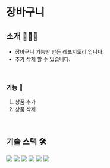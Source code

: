 # 장바구니

## 소개 💁🏻‍♀️

- 장바구니 기능만 만든 레포지토리 입니다.
- 추가 삭제 할 수 있습니다.

<br />

### 기능 🌟

1. 상품 추가
2. 상품 삭제

<br />

## 기술 스택 🛠

<div> 
  <img src="https://img.shields.io/badge/html5-E34F26?style=for-the-badge&logo=html5&logoColor=white"> 
  <img src="https://img.shields.io/badge/scss-1572B6?style=for-the-badge&logo=css3&logoColor=white"> 
  <img src="https://img.shields.io/badge/react-61DAFB?style=for-the-badge&logo=react&logoColor=black">
  <img src="https://img.shields.io/badge/npm-2C8EBB?style=for-the-badge&logo=yarn&logoColor=white"> 
  <img src="https://img.shields.io/badge/eslint-4B32C3?style=for-the-badge&logo=eslint&logoColor=white"> 
  <img src="https://img.shields.io/badge/prettier-F7B932?style=for-the-badge&logo=prettier&logoColor=black"> 
</div>

<br />
